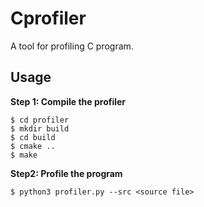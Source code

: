 # Cprofiler
A tool for profiling C program. 

## Usage

**Step 1: Compile the profiler**
```shell
$ cd profiler
$ mkdir build
$ cd build
$ cmake ..
$ make
```

**Step2: Profile the program**
```shell
$ python3 profiler.py --src <source file> 
```
